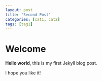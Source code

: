 ```yaml
---
layout: post
title: "Second Post"
categories: [cat1, cat2]
tags: [tag1] 
---
```


# Welcome

**Hello world**, this is my first Jekyll blog post.

I hope you like it!
